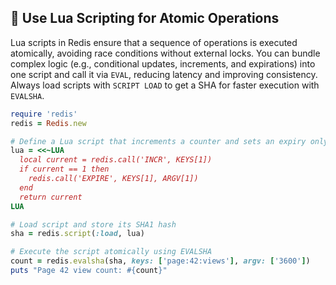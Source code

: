 ## 🎯 Use Lua Scripting for Atomic Operations
Lua scripts in Redis ensure that a sequence of operations is executed atomically, avoiding race conditions without external locks. You can bundle complex logic (e.g., conditional updates, increments, and expirations) into one script and call it via `EVAL`, reducing latency and improving consistency. Always load scripts with `SCRIPT LOAD` to get a SHA for faster execution with `EVALSHA`.

```ruby
require 'redis'
redis = Redis.new

# Define a Lua script that increments a counter and sets an expiry only on first use
lua = <<~LUA
  local current = redis.call('INCR', KEYS[1])
  if current == 1 then
    redis.call('EXPIRE', KEYS[1], ARGV[1])
  end
  return current
LUA

# Load script and store its SHA1 hash
sha = redis.script(:load, lua)

# Execute the script atomically using EVALSHA
count = redis.evalsha(sha, keys: ['page:42:views'], argv: ['3600'])
puts "Page 42 view count: #{count}"